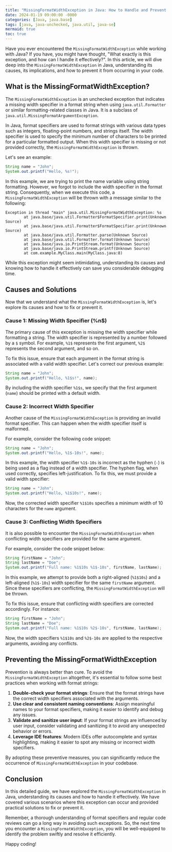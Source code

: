 ```yaml
---
title: "MissingFormatWidthException in Java: How to Handle and Prevent It"
date: 2024-01-19 09:00:00 -0000
categories: [Java, java.base]
tags: [java, java-unchecked, java.util, java-se]
mermaid: true
toc: true
---
```



Have you ever encountered the `MissingFormatWidthException` while working with Java? If you have, you might have thought, "What exactly is this exception, and how can I handle it effectively?". In this article, we will dive deep into the `MissingFormatWidthException` in Java, understanding its causes, its implications, and how to prevent it from occurring in your code.

## What is the MissingFormatWidthException?

The `MissingFormatWidthException` is an unchecked exception that indicates a missing width specifier in a format string when using `java.util.Formatter` or similar formatting-related classes in Java. It is a subclass of `java.util.MissingFormatArgumentException`.

In Java, format specifiers are used to format strings with various data types such as integers, floating-point numbers, and strings itself. The width specifier is used to specify the minimum number of characters to be printed for a particular formatted output. When this width specifier is missing or not provided correctly, the `MissingFormatWidthException` is thrown.

Let's see an example:

```java
String name = "John";
System.out.printf("Hello, %s!");
```

In this example, we are trying to print the name variable using string formatting. However, we forgot to include the width specifier in the format string. Consequently, when we execute this code, a `MissingFormatWidthException` will be thrown with a message similar to the following:

```
Exception in thread "main" java.util.MissingFormatWidthException: %s
        at java.base/java.util.Formatter$FormatSpecifier.print(Unknown Source)
        at java.base/java.util.Formatter$FormatSpecifier.print(Unknown Source)
        at java.base/java.util.Formatter.parse(Unknown Source)
        at java.base/java.util.Formatter.format(Unknown Source)
        at java.base/java.io.PrintStream.format(Unknown Source)
        at java.base/java.io.PrintStream.printf(Unknown Source)
        at com.example.MyClass.main(MyClass.java:8)
```

While this exception might seem intimidating, understanding its causes and knowing how to handle it effectively can save you considerable debugging time.

## Causes and Solutions

Now that we understand what the `MissingFormatWidthException` is, let's explore its causes and how to fix or prevent it.

### Cause 1: Missing Width Specifier (%n$)

The primary cause of this exception is missing the width specifier while formatting a string. The width specifier is represented by a number followed by a `$` symbol. For example, `%1$` represents the first argument, `%2$` represents the second argument, and so on.

To fix this issue, ensure that each argument in the format string is associated with a valid width specifier. Let's correct our previous example:

```java
String name = "John";
System.out.printf("Hello, %1$s!", name);
```

By including the width specifier `%1$s`, we specify that the first argument (`name`) should be printed with a default width.

### Cause 2: Incorrect Width Specifier

Another cause of the `MissingFormatWidthException` is providing an invalid format specifier. This can happen when the width specifier itself is malformed.

For example, consider the following code snippet:

```java
String name = "John";
System.out.printf("Hello, %1$-10s!", name);
```

In this example, the width specifier `%1$-10s` is incorrect as the hyphen (`-`) is being used as a flag instead of a width specifier. The hyphen flag, when used correctly, specifies left-justification. To fix this, we must provide a valid width specifier:

```java
String name = "John";
System.out.printf("Hello, %1$10s!", name);
```

Now, the corrected width specifier `%1$10s` specifies a minimum width of 10 characters for the `name` argument.

### Cause 3: Conflicting Width Specifiers

It is also possible to encounter the `MissingFormatWidthException` when conflicting width specifiers are provided for the same argument.

For example, consider the code snippet below:

```java
String firstName = "John";
String lastName = "Doe";
System.out.printf("Full name: %1$10s %1$-10s", firstName, lastName);
```

In this example, we attempt to provide both a right-aligned (`%1$10s`) and a left-aligned (`%1$-10s`) width specifier for the same `firstName` argument. Since these specifiers are conflicting, the `MissingFormatWidthException` will be thrown.

To fix this issue, ensure that conflicting width specifiers are corrected accordingly. For instance:

```java
String firstName = "John";
String lastName = "Doe";
System.out.printf("Full name: %1$10s %2$-10s", firstName, lastName);
```

Now, the width specifiers `%1$10s` and `%2$-10s` are applied to the respective arguments, avoiding any conflicts.

## Preventing the MissingFormatWidthException

Prevention is always better than cure. To avoid the `MissingFormatWidthException` altogether, it's essential to follow some best practices when working with format strings:

1. **Double-check your format strings**: Ensure that the format strings have the correct width specifiers associated with the arguments.
2. **Use clear and consistent naming conventions**: Assign meaningful names to your format specifiers, making it easier to identify and debug any issues.
3. **Validate and sanitize user input**: If your format strings are influenced by user input, consider validating and sanitizing it to avoid any unexpected behavior or errors.
4. **Leverage IDE features**: Modern IDEs offer autocomplete and syntax highlighting, making it easier to spot any missing or incorrect width specifiers.

By adopting these preventive measures, you can significantly reduce the occurrence of `MissingFormatWidthException` in your codebase.

## Conclusion

In this detailed guide, we have explored the `MissingFormatWidthException` in Java, understanding its causes and how to handle it effectively. We have covered various scenarios where this exception can occur and provided practical solutions to fix or prevent it.

Remember, a thorough understanding of format specifiers and regular code reviews can go a long way in avoiding such exceptions. So, the next time you encounter a `MissingFormatWidthException`, you will be well-equipped to identify the problem swiftly and resolve it efficiently.

Happy coding!
